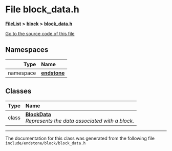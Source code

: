 

# File block\_data.h



[**FileList**](files.md) **>** [**block**](dir_faca67fc60a7463eb1bd30eabe023cf1.md) **>** [**block\_data.h**](block__data_8h.md)

[Go to the source code of this file](block__data_8h_source.md)
















## Namespaces

| Type | Name |
| ---: | :--- |
| namespace | [**endstone**](namespaceendstone.md) <br> |


## Classes

| Type | Name |
| ---: | :--- |
| class | [**BlockData**](classendstone_1_1BlockData.md) <br>_Represents the data associated with a block._  |



















































------------------------------
The documentation for this class was generated from the following file `include/endstone/block/block_data.h`

